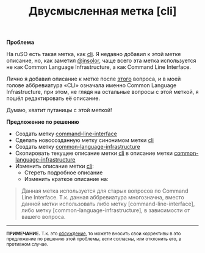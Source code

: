 ﻿---
title: "Двусмысленная метка [cli]"
se.owner.user_id: 276432
se.owner.display_name: "return"
se.owner.link: "https://ru.meta.stackoverflow.com/users/276432/return"
se.link: "https://ru.meta.stackoverflow.com/questions/11177/%d0%94%d0%b2%d1%83%d1%81%d0%bc%d1%8b%d1%81%d0%bb%d0%b5%d0%bd%d0%bd%d0%b0%d1%8f-%d0%bc%d0%b5%d1%82%d0%ba%d0%b0-cli"
se.question_id: 11177
se.post_type: question
---
<p><strong>Проблема</strong></p>
<p>На ruSO есть такая метка, как <a href="https://ru.stackoverflow.com/questions/tagged/cli" class="post-tag" title="показать вопросы с меткой [cli]" rel="tag">cli</a>. Я недавно добавил к этой метке описание, но, как заметил <a href="https://ru.stackoverflow.com/users/1365/insolor">@insolor</a>, чаще всего эта метка используется не как Common Language Infrastructure, а как Command Line Interface.</p>
<p>Лично я добавил описание к метке после <a href="https://ru.stackoverflow.com/questions/1157355/%d0%92-%d1%87%d0%b5%d0%bc-%d1%80%d0%b0%d0%b7%d0%bd%d0%b8%d1%86%d0%b0-%d0%bc%d0%b5%d0%b6%d0%b4%d1%83-cli-%d0%b8-cls">этого</a> вопроса, и в моей голове аббревиатура «CLI» означала именно Common Language Infrastructure, при этом, не глядя на остальные вопросы с этой меткой, я пошёл редактировать её описание.</p>
<p>Думаю, хватит путаницы с этой меткой!</p>
<p><strong>Предложение по решению</strong></p>
<ul>
<li>Создать метку <a href="https://ru.stackoverflow.com/questions/tagged/command-line-interface" class="post-tag" title="показать вопросы с меткой [command-line-interface]" rel="tag">command-line-interface</a></li>
<li>Сделать новосозданную метку синонимом метки <a href="https://ru.stackoverflow.com/questions/tagged/cli" class="post-tag" title="показать вопросы с меткой [cli]" rel="tag">cli</a></li>
<li>Создать метку <a href="https://ru.stackoverflow.com/questions/tagged/common-language-infrastructure" class="post-tag" title="показать вопросы с меткой [common-language-infrastructure]" rel="tag">common-language-infrastructure</a></li>
<li>Скопировать текущее описание метки <a href="https://ru.stackoverflow.com/questions/tagged/cli" class="post-tag" title="показать вопросы с меткой [cli]" rel="tag">cli</a> в описание метки <a href="https://ru.stackoverflow.com/questions/tagged/common-language-infrastructure" class="post-tag" title="показать вопросы с меткой [common-language-infrastructure]" rel="tag">common-language-infrastructure</a></li>
<li>Изменить описание метки <a href="https://ru.stackoverflow.com/questions/tagged/cli" class="post-tag" title="показать вопросы с меткой [cli]" rel="tag">cli</a>:
<ul>
<li>Стереть подробное описание</li>
<li>Изменить краткое описание на:</li>
</ul>
</li>
</ul>
<blockquote>
<p>Данная метка используется для старых вопросов по Command Line Interface. Т.к. данная аббревиатура многозначна, вместо данной метки использовать либо метку [command-line-interface], либо метку [common-language-infrastructure], в зависимости от вашего вопроса.</p>
</blockquote>
<hr />
<p><sub><strong>ПРИМЕЧАНИЕ.</strong> Т.к. это <a href="/questions/tagged/%d0%be%d0%b1%d1%81%d1%83%d0%b6%d0%b4%d0%b5%d0%bd%d0%b8%d0%b5" class="post-tag required-tag" title="показать вопросы с меткой [обсуждение]" rel="tag">обсуждение</a>, то можете вносить свои коррективы в это предложение по решению этой проблемы, если согласны, или отклонить его, в противном случае.</sub></p>
